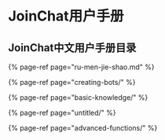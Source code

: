 # JoinChat用户手册

## JoinChat中文用户手册目录

{% page-ref page="ru-men-jie-shao.md" %}

{% page-ref page="creating-bots/" %}

{% page-ref page="basic-knowledge/" %}

{% page-ref page="untitled/" %}

{% page-ref page="advanced-functions/" %}

